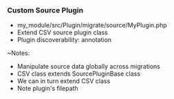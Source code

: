 ### Custom Source Plugin

* my_module/src/Plugin/migrate/source/MyPlugin.php
* Extend CSV source plugin class
* Plugin discoverability: annotation

~Notes:

* Manipulate source data globally across migrations
* CSV class extends SourcePluginBase class
* We can in turn extend CSV class
* Note plugin's filepath
